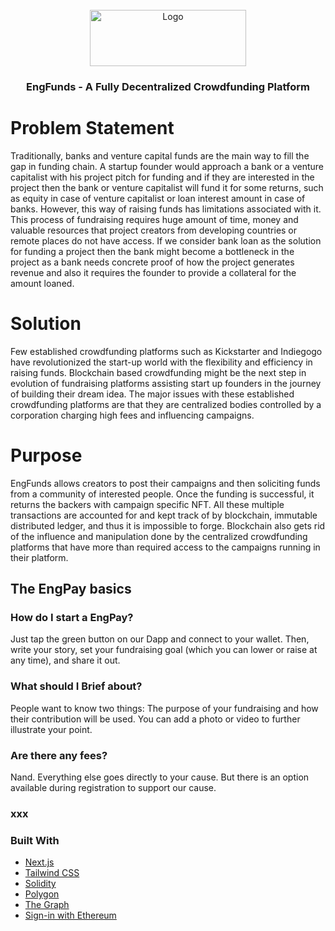<div id="top"></div>
<br />

<div align="center" className="bg-white">
  <a href="https://github.com/EngPay/">
    <img className="bg-white" src="packages/frontend/public/logo_with_text.png" alt="Logo" width="250" height="90">
  </a>

<h3 align="center">EngFunds - A Fully Decentralized Crowdfunding Platform</h3>
  
</div>

# Problem Statement 

Traditionally, banks and venture capital funds are the main way to fill the gap in funding chain. A startup founder would approach a bank or a venture capitalist with his project pitch for funding and if they are interested in the project then the bank or venture capitalist will fund it for some returns, such as equity in case of venture capitalist or loan interest amount in case of banks. However, this way of raising funds has limitations associated with it. This process of fundraising requires huge amount of time, money and valuable resources that project creators from developing countries or remote places do not have access. If we consider bank loan as the solution for funding a project then the bank might become a bottleneck in the project as a bank needs concrete proof of how the project generates revenue and also it requires the founder to provide a collateral for the amount loaned.

# Solution 

Few established crowdfunding platforms such as Kickstarter and Indiegogo have revolutionized the start-up world with the flexibility and efficiency in raising funds. Blockchain based crowdfunding might be the next step in evolution of fundraising platforms assisting start up founders in the journey of building their dream idea. The major issues with these established crowdfunding platforms are that they are centralized bodies controlled by a corporation charging high fees and influencing campaigns. 

# Purpose 

EngFunds allows creators to post their campaigns and then soliciting funds from a community of interested people. Once the funding is successful, it returns the backers with campaign specific NFT. All these multiple transactions are accounted for and kept track of by blockchain, immutable distributed ledger, and thus it is impossible to forge. Blockchain also gets rid of the influence and manipulation done by the centralized crowdfunding platforms that have more than required access to the campaigns running in their platform.

## The EngPay basics
### How do I start a EngPay?
Just tap the green button on our Dapp and connect to your wallet. Then, write your story, set your fundraising goal (which you can lower or raise at any time), and share it out.

### What should I Brief about?
People want to know two things: The purpose of your fundraising and how their contribution will be used. You can add a photo or video to further illustrate your point.

### Are there any fees?
Nand. Everything else goes directly to your cause.
But there is an option available during registration to support our cause. 

### xxx

### Built With

- [Next.js](https://nextjs.org/docs)
- [Tailwind CSS](https://tailwindcss.com/)
- [Solidity](https://soliditylang.org/)
- [Polygon](https://polygon.technology/)
- [The Graph](https://thegraph.com/en/)
- [Sign-in with Ethereum](https://login.xyz/)
